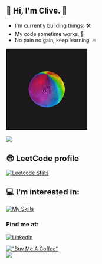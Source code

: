 ## :wave: Hi, I'm Clive. :wave:
- I'm currently building things. :hammer_and_wrench:    
- My code sometime works. :penguin:
- No pain no gain, keep learning. :fire:
<img src="https://github.com/CliveTran/CliveTran/blob/main/assets/cool-gif.gif">   

![](https://komarev.com/ghpvc/?username=clivetran&color=green&abbreviated=true)
## 😎 LeetCode profile
[![Leetcode Stats](https://leetcard.jacoblin.cool/CliveTran)](https://leetcode.com/CliveTran)

## 💻 I'm interested in:
[![My Skills](https://skillicons.dev/icons?i=angular,aws,azure,bash,cs,css,dotnet,gcp,git,github,githubactions,grafana,html,js,kubernetes,linux,mongodb,mysql,nodejs,ps,postgres,powershell,react,sqlite,svelte,tailwind,ts,unity,vite,vscode,wasm,webpack&theme=dark)](https://skillicons.dev)
<br/>

### Find me at:
[![LinkedIn](https://img.shields.io/badge/linkedin-%230077B5.svg?style=for-the-badge&logo=linkedin&logoColor=white)](https://www.linkedin.com/in/vinhnhan/)

[!["Buy Me A Coffee"](https://www.buymeacoffee.com/assets/img/custom_images/yellow_img.png)](https://www.buymeacoffee.com/clivetran)  
![](https://komarev.com/ghpvc/?username=clivetran&color=green&abbreviated=true)
